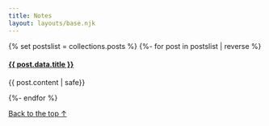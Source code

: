 ```yaml
---
title: Notes
layout: layouts/base.njk
---
```

<section class="posts">
{% set postslist = collections.posts %}
{%- for post in postslist | reverse %}
<article>

<h4><a href="{{ post.url }}">{{ post.data.title }}</a></h4>

{{ post.content | safe}}

</article>
{%- endfor %}

<p class="meta">
 <a href="#top">Back to the top <span class="arrow"> ↑ </span></a></p>
</section>

